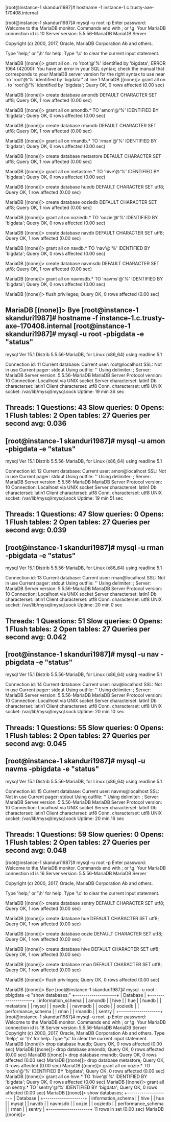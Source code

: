 
[root@instance-1 skanduri1987]# hostname -f
instance-1.c.trusty-axe-170408.internal

[root@instance-1 skanduri1987]# mysql -u root -p 
Enter password: 
Welcome to the MariaDB monitor.  Commands end with ; or \g.
Your MariaDB connection id is 10
Server version: 5.5.56-MariaDB MariaDB Server

Copyright (c) 2000, 2017, Oracle, MariaDB Corporation Ab and others.

Type 'help;' or '\h' for help. Type '\c' to clear the current input statement.

MariaDB [(none)]> grant all on *.* ro 'root'@'%' identified by 'bigdata';
ERROR 1064 (42000): You have an error in your SQL syntax; check the manual that corresponds to your MariaDB server version for the right syntax to use near 'ro 'root'@'%' identified by 'bigdata'' at line 1
MariaDB [(none)]> grant all on *.* to 'root'@'%' identified by 'bigdata';
Query OK, 0 rows affected (0.00 sec)

MariaDB [(none)]> create database amondb DEFAULT CHARACTER SET utf8;
Query OK, 1 row affected (0.00 sec)

MariaDB [(none)]> grant all on amondb.* TO 'amon'@'%' IDENTIFIED BY 'bigdata';
Query OK, 0 rows affected (0.00 sec)

MariaDB [(none)]> create database rmandb DEFAULT CHARACTER SET utf8;
Query OK, 1 row affected (0.00 sec)

MariaDB [(none)]> grant all on rmandb.* TO 'rman'@'%' IDENTIFIED BY 'bigdata';
Query OK, 0 rows affected (0.00 sec)

MariaDB [(none)]> create database metastore DEFAULT CHARACTER SET utf8;
Query OK, 1 row affected (0.00 sec)

MariaDB [(none)]> grant all on metastore.* TO 'hive'@'%' IDENTIFIED BY 'bigdata';
Query OK, 0 rows affected (0.00 sec)

MariaDB [(none)]> create database huedb DEFAULT CHARACTER SET utf8;
Query OK, 1 row affected (0.00 sec)

MariaDB [(none)]> create database ooziedb DEFAULT CHARACTER SET utf8;
Query OK, 1 row affected (0.00 sec)

MariaDB [(none)]> grant all on ooziedb.* TO 'oozie'@'%' IDENTIFIED BY 'bigdata';
Query OK, 0 rows affected (0.00 sec)

MariaDB [(none)]> create database navdb DEFAULT CHARACTER SET utf8;
Query OK, 1 row affected (0.00 sec)

MariaDB [(none)]> grant all on navdb.* TO 'nav'@'%' IDENTIFIED BY 'bigdata';
Query OK, 0 rows affected (0.00 sec)

MariaDB [(none)]> create database navmsdb DEFAULT CHARACTER SET utf8;
Query OK, 1 row affected (0.00 sec)

MariaDB [(none)]> grant all on navmsdb.* TO 'navms'@'%' IDENTIFIED BY 'bigdata';
Query OK, 0 rows affected (0.00 sec)

MariaDB [(none)]> flush privileges;
Query OK, 0 rows affected (0.00 sec)

MariaDB [(none)]> Bye
[root@instance-1 skanduri1987]# hostname -f
instance-1.c.trusty-axe-170408.internal
[root@instance-1 skanduri1987]# mysql -u root -pbigdata -e "status"
--------------
mysql  Ver 15.1 Distrib 5.5.56-MariaDB, for Linux (x86_64) using readline 5.1

Connection id:          11
Current database:
Current user:           root@localhost
SSL:                    Not in use
Current pager:          stdout
Using outfile:          ''
Using delimiter:        ;
Server:                 MariaDB
Server version:         5.5.56-MariaDB MariaDB Server
Protocol version:       10
Connection:             Localhost via UNIX socket
Server characterset:    latin1
Db     characterset:    latin1
Client characterset:    utf8
Conn.  characterset:    utf8
UNIX socket:            /var/lib/mysql/mysql.sock
Uptime:                 19 min 36 sec

Threads: 1  Questions: 43  Slow queries: 0  Opens: 1  Flush tables: 2  Open tables: 27  Queries per second avg: 0.036
--------------

[root@instance-1 skanduri1987]# mysql -u amon -pbigdata -e "status"
--------------
mysql  Ver 15.1 Distrib 5.5.56-MariaDB, for Linux (x86_64) using readline 5.1

Connection id:          12
Current database:
Current user:           amon@localhost
SSL:                    Not in use
Current pager:          stdout
Using outfile:          ''
Using delimiter:        ;
Server:                 MariaDB
Server version:         5.5.56-MariaDB MariaDB Server
Protocol version:       10
Connection:             Localhost via UNIX socket
Server characterset:    latin1
Db     characterset:    latin1
Client characterset:    utf8
Conn.  characterset:    utf8
UNIX socket:            /var/lib/mysql/mysql.sock
Uptime:                 19 min 51 sec

Threads: 1  Questions: 47  Slow queries: 0  Opens: 1  Flush tables: 2  Open tables: 27  Queries per second avg: 0.039
--------------

[root@instance-1 skanduri1987]# mysql -u rman -pbigdata -e "status"
--------------
mysql  Ver 15.1 Distrib 5.5.56-MariaDB, for Linux (x86_64) using readline 5.1

Connection id:          13
Current database:
Current user:           rman@localhost
SSL:                    Not in use
Current pager:          stdout
Using outfile:          ''
Using delimiter:        ;
Server:                 MariaDB
Server version:         5.5.56-MariaDB MariaDB Server
Protocol version:       10
Connection:             Localhost via UNIX socket
Server characterset:    latin1
Db     characterset:    latin1
Client characterset:    utf8
Conn.  characterset:    utf8
UNIX socket:            /var/lib/mysql/mysql.sock
Uptime:                 20 min 0 sec

Threads: 1  Questions: 51  Slow queries: 0  Opens: 1  Flush tables: 2  Open tables: 27  Queries per second avg: 0.042
--------------

[root@instance-1 skanduri1987]# mysql -u nav -pbigdata -e "status"
--------------
mysql  Ver 15.1 Distrib 5.5.56-MariaDB, for Linux (x86_64) using readline 5.1

Connection id:          14
Current database:
Current user:           nav@localhost
SSL:                    Not in use
Current pager:          stdout
Using outfile:          ''
Using delimiter:        ;
Server:                 MariaDB
Server version:         5.5.56-MariaDB MariaDB Server
Protocol version:       10
Connection:             Localhost via UNIX socket
Server characterset:    latin1
Db     characterset:    latin1
Client characterset:    utf8
Conn.  characterset:    utf8
UNIX socket:            /var/lib/mysql/mysql.sock
Uptime:                 20 min 10 sec

Threads: 1  Questions: 55  Slow queries: 0  Opens: 1  Flush tables: 2  Open tables: 27  Queries per second avg: 0.045
--------------

[root@instance-1 skanduri1987]# mysql -u navms -pbigdata -e "status"
--------------
mysql  Ver 15.1 Distrib 5.5.56-MariaDB, for Linux (x86_64) using readline 5.1

Connection id:          15
Current database:
Current user:           navms@localhost
SSL:                    Not in use
Current pager:          stdout
Using outfile:          ''
Using delimiter:        ;
Server:                 MariaDB
Server version:         5.5.56-MariaDB MariaDB Server
Protocol version:       10
Connection:             Localhost via UNIX socket
Server characterset:    latin1
Db     characterset:    latin1
Client characterset:    utf8
Conn.  characterset:    utf8
UNIX socket:            /var/lib/mysql/mysql.sock
Uptime:                 20 min 16 sec

Threads: 1  Questions: 59  Slow queries: 0  Opens: 1  Flush tables: 2  Open tables: 27  Queries per second avg: 0.048
--------------

[root@instance-1 skanduri1987]# mysql -u root -p
Enter password: 
Welcome to the MariaDB monitor.  Commands end with ; or \g.
Your MariaDB connection id is 16
Server version: 5.5.56-MariaDB MariaDB Server

Copyright (c) 2000, 2017, Oracle, MariaDB Corporation Ab and others.

Type 'help;' or '\h' for help. Type '\c' to clear the current input statement.

MariaDB [(none)]> create database sentry DEFAULT CHARACTER SET utf8;
Query OK, 1 row affected (0.00 sec)

MariaDB [(none)]> create database hue DEFAULT CHARACTER SET utf8;
Query OK, 1 row affected (0.00 sec)

MariaDB [(none)]> create database oozie DEFAULT CHARACTER SET utf8;
Query OK, 1 row affected (0.00 sec)

MariaDB [(none)]> create database hive DEFAULT CHARACTER SET utf8;
Query OK, 1 row affected (0.00 sec)

MariaDB [(none)]> create database rman DEFAULT CHARACTER SET utf8;
Query OK, 1 row affected (0.00 sec)

MariaDB [(none)]> flush privileges;
Query OK, 0 rows affected (0.00 sec)

MariaDB [(none)]> Bye
[root@instance-1 skanduri1987]# mysql -u root -pbigdata -e "show databases;"
+--------------------+
| Database           |
+--------------------+
| information_schema |
| amondb             |
| hive               |
| hue                |
| huedb              |
| metastore          |
| mysql              |
| navdb              |
| navmsdb            |
| oozie              |
| ooziedb            |
| performance_schema |
| rman               |
| rmandb             |
| sentry             |
+--------------------+
[root@instance-1 skanduri1987]# mysql -u root -p
Enter password: 
Welcome to the MariaDB monitor.  Commands end with ; or \g.
Your MariaDB connection id is 18
Server version: 5.5.56-MariaDB MariaDB Server
Copyright (c) 2000, 2017, Oracle, MariaDB Corporation Ab and others.
Type 'help;' or '\h' for help. Type '\c' to clear the current input statement.
MariaDB [(none)]> drop database huedb;
Query OK, 0 rows affected (0.00 sec)
MariaDB [(none)]> drop database amondb;
Query OK, 0 rows affected (0.00 sec)
MariaDB [(none)]> drop database rmandb;
Query OK, 0 rows affected (0.00 sec)
MariaDB [(none)]> drop database metastore;
Query OK, 0 rows affected (0.00 sec)
MariaDB [(none)]> grant all on oozie.* TO 'oozie'@'%' IDENTIFIED BY 'bigdata';
Query OK, 0 rows affected (0.00 sec)
MariaDB [(none)]> grant all on hive.* TO 'hive'@'%' IDENTIFIED BY 'bigdata';
Query OK, 0 rows affected (0.00 sec)
MariaDB [(none)]> grant all on sentry.* TO 'sentry'@'%' IDENTIFIED BY 'bigdata';
Query OK, 0 rows affected (0.00 sec)
MariaDB [(none)]> show databases;
+--------------------+
| Database           |
+--------------------+
| information_schema |
| hive               |
| hue                |
| mysql              |
| navdb              |
| navmsdb            |
| oozie              |
| ooziedb            |
| performance_schema |
| rman               |
| sentry             |
+--------------------+
11 rows in set (0.00 sec)
MariaDB [(none)]> 
